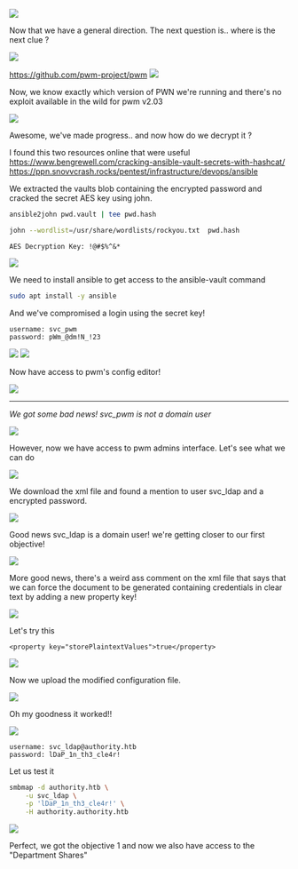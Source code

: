 

![](images/pwm_login.png)

Now that we have a general direction. The next question is.. where is the next clue ?

![](images/svc_pwm.png)

https://github.com/pwm-project/pwm
![](images/tasks.png)

Now, we know exactly which version of PWN we're running and there's no exploit available  in the wild for pwm v2.03

![](images/secrets.png)

Awesome,  we've made progress.. and now how do we decrypt it ? 

 I found this two resources online that were useful
https://www.bengrewell.com/cracking-ansible-vault-secrets-with-hashcat/
https://ppn.snovvcrash.rocks/pentest/infrastructure/devops/ansible

We extracted the vaults blob containing the encrypted password and cracked the secret AES key using john.

```sh
ansible2john pwd.vault | tee pwd.hash
```
```sh
john --wordlist=/usr/share/wordlists/rockyou.txt  pwd.hash
```

	AES Decryption Key: !@#$%^&*

![](images/secret_key.png)

We need to install ansible to get access to the ansible-vault command
```sh
sudo apt install -y ansible 
```

And we've compromised a login using the secret key!
```
username: svc_pwm
password: pWm_@dm!N_!23
```
![](images/svc_pwm_confirmed.png)
![](images/password.png)

Now have access to pwm's config editor!

![](images/config_editor.png)

---

_We got some bad news! svc_pwm is not a domain user_

![](images/kerberos.png)

However, now we have access to pwm admins interface. Let's see what we can do

![](images/sensitivy.png)

We download the xml file and found a mention to  user svc_ldap and a encrypted password.

![](images/svc_ldap.png)

Good news svc_ldap is a domain user! we're getting closer to our first objective!

![](images/goodnews.png)

More good news, there's a weird ass comment on the xml file that says that we can force the document to be generated containing credentials in clear text by adding a new
property key!  

![](images/question.png)

Let's try this   

```
<property key="storePlaintextValues">true</property>
```
![](images/question2.png)

Now we upload the modified configuration file.  

![](images/upload.png)

Oh my goodness it worked!!

![](images/clear.png)

```
username: svc_ldap@authority.htb
password: lDaP_1n_th3_cle4r!
```


Let us test it

```sh
smbmap -d authority.htb \
	-u svc_ldap \
	-p 'lDaP_1n_th3_cle4r!' \
	-H authority.authority.htb
```

![](images/valid.png)

Perfect, we got the objective 1 and now we also have access to the "Department Shares"